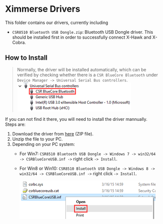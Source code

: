 Ximmerse Drivers
============

This folder contains our drivers, currently including

- `CSR8510 Bluetooth USB Dongle.zip`: Bluetooth USB Dongle driver. This should be installed  first in order to successfully connect X-Hawk and X-Cobra.

## How to Install
> Normally, the driver will be installed automatically, which can be verified by checking whether there is a `CSR BlueCore Bluetooth` under `Device Manager -> Universal Serial Bus controllers`.
> ![](../Tools/imgs/BluetoothUSBDriver.png)

If you can not find it there, you will need to install the driver mannually. Steps are:
1. Download the driver from [here](https://github.com/Ximmerse/SDK/blob/master/Driver/CSR8510%20Bluetooth%20USB%20Dongle.zip?raw=true) (ZIP file).
2. Unzip the file to your PC.
3. Depending on your PC system:
	- For Win7: `CSR8510 Bluetooth USB Dongle -> Windows 7 -> win32/64 -> CSRBlueCoreUSB.inf ->` right click `-> Install`.
	- For Win8 or Win10: `CSR8510 Bluetooth USB Dongle -> Windows 8 -> win32/64 -> CSRBlueCoreUSB.inf ->` right click `-> Install`.

		![](../Tools/imgs/InstallBluetoothUSBDriver.png)
